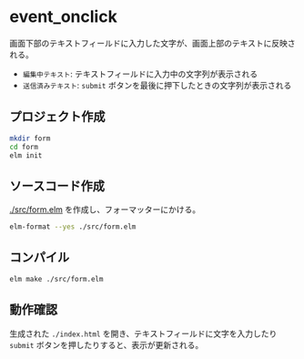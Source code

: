 # event_onclick

画面下部のテキストフィールドに入力した文字が、画面上部のテキストに反映される。

- `編集中テキスト`: テキストフィールドに入力中の文字列が表示される
- `送信済みテキスト`: `submit` ボタンを最後に押下したときの文字列が表示される


## プロジェクト作成

```sh
mkdir form
cd form
elm init
```

## ソースコード作成

[./src/form.elm](./src/form.elm) を作成し、フォーマッターにかける。

```sh
elm-format --yes ./src/form.elm
```

## コンパイル

```sh
elm make ./src/form.elm
```

## 動作確認

生成された `./index.html` を開き、テキストフィールドに文字を入力したり `submit` ボタンを押したりすると、表示が更新される。


